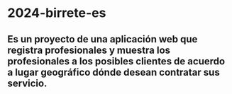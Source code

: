 # 2024-birrete-es
## Es un proyecto de una aplicación web que registra profesionales y muestra los profesionales a los posibles clientes de acuerdo a lugar geográfico dónde desean contratar sus servicio.